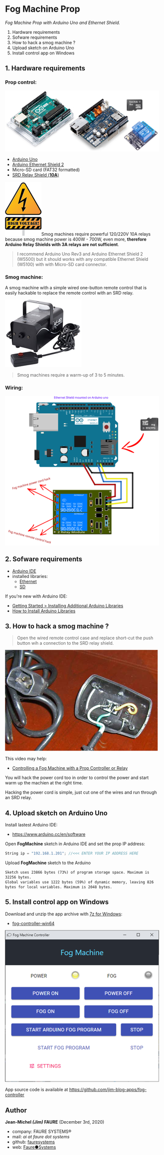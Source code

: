 # Fog Machine Prop
*Fog Machine Prop with Arduino Uno and Ethernet Shield.*

1. Hardware requirements
2. Sofware requirements
3. How to hack a smog machine ?
4. Upload sketch on Arduino Uno
5. Install control app on Windows


## 1. Hardware requirements

### Prop control:
![](docs/hardware.png)

* <a href="https://store.arduino.cc/arduino-uno-rev3" target="_blank">Arduino Uno</a>
* <a href="https://store.arduino.cc/arduino-ethernet-shield-2" target="_blank">Arduino Ethernet Shield 2</a>
* Micro-SD card (FAT32 formatted)
* <a href="https://www.amazon.com/SMAKN%C2%AE-Active-Channel-Arduino-Raspberry/dp/B00VH86JGI/ref=sr_1_35?dchild=1&keywords=relay+shield+2&qid=1605884392&sr=8-35" target="_blank">SRD Relay Shield (**10A**)</a>

<img src="docs/high-voltage-warning.png" valign="right">Smog machines require powerful 120/220V 10A relays because smog machine power is 400W - 700W, even more, **therefore Arduino Relay Shields with 3A relays are not sufficient**.</src>

> I recommend Arduino Uno Rev3 and Arduino Ethernet Shield 2 (W5500) but it should works with any compatible Ethernet Shield (W5100) with with Micro-SD card connector.

### Smog machine:
A smog machine with a simple wired one-button remote control that is easily hackable to replace the remote control with an SRD relay.

![](docs/smog_machine.jpg)

> Smog machines require a warm-up of 3 to 5 minutes.

### Wiring:

![](docs/fog_machine.png)


## 2. Sofware requirements

* <a href="https://www.arduino.cc/en/software" target="_blank">Arduino IDE</a>
* installed libraries:
    - <a href="https://www.arduino.cc/en/Reference/Ethernet" target="_blank">Ethernet</a>
    - <a href="https://www.arduino.cc/en/Reference/SD" target="_blank">SD</a>

If you're new with Arduino IDE:

* <a href="https://www.arduino.cc/en/Guide/Libraries" target="_blank">Getting Started > Installing Additional Arduino Libraries</a>
* <a href="https://www.digikey.com/en/maker/blogs/2018/how-to-install-arduino-libraries" target="_blank">How to Install Arduino Libraries</a>


## 3. How to hack a smog machine ?

> Open the wired remote control case and replace short-cut the push button wih a connection to the SRD relay shield.

![](docs/open_remote.jpg)

This video may help: 
* <a href="https://www.youtube.com/watch?v=Y6d89PBlxrk" target="_blank">Controlling a Fog Machine with a Prop Controller or Relay</a>

You will hack the power cord too in order to control the power and start warm up the machien at the right time.

Hacking the power cord is simple, just cut one of the wires and run through an SRD relay.


## 4. Upload sketch on Arduino Uno

Install lastest Arduino IDE:
* https://www.arduino.cc/en/software

Open **FogMachine** sketch in Arduino IDE and set the prop IP address:

```cpp
String ip = "192.168.1.201"; //<<< ENTER YOUR IP ADDRESS HERE
```

Upload **FogMachine** sketch to the Arduino

```dos
Sketch uses 23866 bytes (73%) of program storage space. Maximum is 32256 bytes.
Global variables use 1222 bytes (59%) of dynamic memory, leaving 826 bytes for local variables. Maximum is 2048 bytes.

```


## 5. Install control app on Windows

Download and unzip the app archive with <a href="https://www.7-zip.org/download.html" target="_blank">7z for Windows</a>:
* <a href="...\bin\win64\fog-controller-win64.7z" target="_blank">fog-controller-win64</a>

![App](docs/app.png)

App source code is available at <a href="https://github.com/jim-blog-apps/fog-controller" target="_blank">https://github.com/jim-blog-apps/fog-controller</a>


## Author
**Jean-Michel _(Jim)_ FAURE** (December 3rd, 2020)
* company: FAURE SYSTEMS®
* mail: *ai at faure dot systems*
* github: <a href="https://github.com/fauresystems" target="_blank">fauresystems</a>
* web: <a href="https://faure.systems/" target="_blank">Faure●Systems</a>
